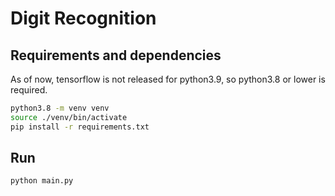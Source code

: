 # Digit Recognition


## Requirements and dependencies

As of now, tensorflow is not released for python3.9, so python3.8 or lower is required.

```bash
python3.8 -m venv venv
source ./venv/bin/activate
pip install -r requirements.txt
```

## Run

```bash
python main.py
```
